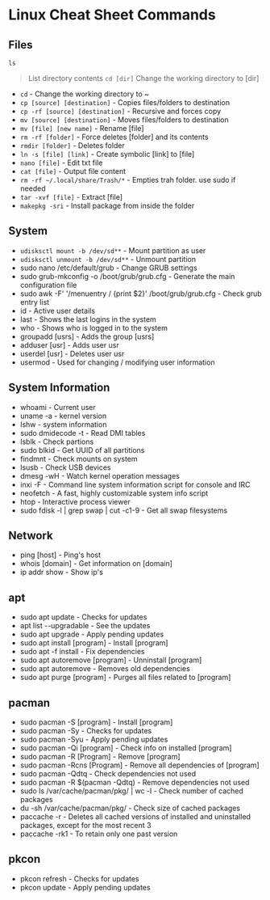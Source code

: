 # Linux Cheat Sheet Commands

## Files
`ls`
> List directory contents
`cd [dir]`
> Change the working directory to [dir]
- `cd` - Change the working directory to ~
- `cp [source] [destination]` - Copies files/folders to destination
- `cp -rf [source] [destination]` - Recursive and forces copy
- `mv [source] [destination]` - Moves files/folders to destination
- `mv [file] [new name]` - Rename [file]
- `rm -rf [folder]` - Force deletes [folder] and its contents
- `rmdir [folder]` - Deletes folder
- `ln -s [file] [link]` - Create symbolic [link] to [file]
- `nano [file]` - Edit txt file
- `cat [file]` - Output file content
- `rm -rf ~/.local/share/Trash/*` - Empties trah folder. use sudo if needed
- `tar -xvf [file]` - Extract [file]
- `makepkg -sri` - Install package from inside the folder

## System
- `udisksctl mount -b /dev/sd**`  - Mount partition as user
- `udisksctl unmount -b /dev/sd**`  - Unmount partition
- sudo nano /etc/default/grub - Change GRUB settings
- sudo grub-mkconfig -o /boot/grub/grub.cfg - Generate the main configuration file
- sudo awk -F\' '/menuentry / {print $2}' /boot/grub/grub.cfg - Check grub entry list
- id - Active user details
- last - Shows the last logins in the system
- who - Shows who is logged in to the system
- groupadd [usrs] - Adds the group [usrs]
- adduser [usr] - Adds user usr
- userdel [usr] - Deletes user usr
- usermod - Used for changing / modifying user information

## System Information
- whoami - Current user
- uname -a - kernel version
- lshw - system information
- sudo dmidecode -t - Read DMI tables
- lsblk - Check partions
- sudo blkid - Get UUID of all partitions
- findmnt - Check mounts on system
- lsusb - Check USB devices
- dmesg -wH - Watch kernel operation messages
- inxi -F - Command line system information script for console and IRC
- neofetch - A fast, highly customizable system info script
- htop - Interactive process viewer
- sudo fdisk -l | grep swap | cut -c1-9 - Get all swap filesystems

## Network
- ping [host] - Ping's host
- whois [domain] - Get information on [domain]
- ip addr show    - Show ip's

## apt
- sudo apt update - Checks for updates
- apt list --upgradable - See the updates
- sudo apt upgrade - Apply pending updates
- sudo apt install [program] - Install [program]
- sudo apt -f install - Fix dependencies
- sudo apt autoremove [program] - Unninstall [program]
- sudo apt autoremove - Removes old dependencies
- sudo apt purge [program] - Purges all files related to [program]

## pacman
- sudo pacman -S [program] - Install [program]
- sudo pacman -Sy - Checks for updates
- sudo pacman -Syu - Apply pending updates
- sudo pacman -Qi [program] - Check info on installed [program]
- sudo pacman -R [Program] - Remove [program]
- sudo pacman -Rcns [Program] - Remove all dependencies of [program]
- sudo pacman -Qdtq - Check dependencies not used
- sudo pacman -R $(pacman -Qdtq) - Remove dependencies not used
- sudo ls /var/cache/pacman/pkg/ | wc -l - Check number of cached packages
- du -sh /var/cache/pacman/pkg/ - Check size of cached packages
- paccache -r - Deletes all cached versions of installed and uninstalled packages, except for the most recent 3
- paccache -rk1 - To retain only one past version

## pkcon
- pkcon refresh - Checks for updates
- pkcon update - Apply pending updates
